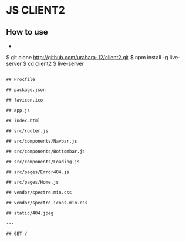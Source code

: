 # JS CLIENT2
## How to use
* ```sh
$ git clone http://github.com/urahara-12/client2.git
$ npm install -g live-server
$ cd client2
$ live-server
```

## Procfile

## package.json

## favicon.ico

## app.js

## index.html

## src/router.js

## src/components/Navbar.js

## src/components/Bottombar.js

## src/components/Loading.js

## src/pages/Error404.js

## src/pages/Home.js

## vendor/spectre.min.css

## vendor/spectre-icons.min.css

## static/404.jpeg

---

## GET /

